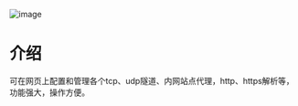 ![image](https://github.com/ehang-io/nps/blob/master/image/web2.png?raw=true)
# 介绍

可在网页上配置和管理各个tcp、udp隧道、内网站点代理，http、https解析等，功能强大，操作方便。
